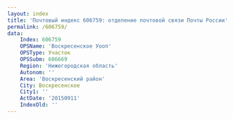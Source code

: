 ```yaml
---
layout: index
title: 'Почтовый индекс 606759: отделение почтовой связи Почты России'
permalink: /606759/
data:
    Index: 606759
    OPSName: 'Воскресенское Уооп'
    OPSType: Участок
    OPSSubm: 606669
    Region: 'Нижегородская область'
    Autonom: ''
    Area: 'Воскресенский район'
    City: Воскресенское
    City1: ''
    ActDate: '20150911'
    IndexOld: ''
---
```

